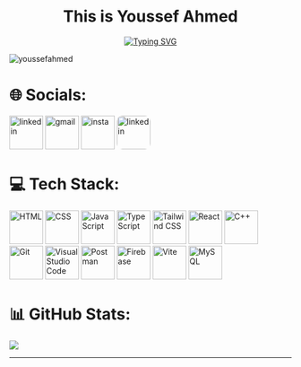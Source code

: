 <h1 align="center" >This is Youssef Ahmed</h1>


<div align="center">
	<a href="https://git.io/typing-svg](https://linkedin.com/in/yussif-ahmed">
		<img src="https://readme-typing-svg.demolab.com?font=Comic+Neue&center=true&weight=1000&size=35&pause=1000&width=435&lines=Software+engineer;Competitive+programmer" 
		alt="Typing SVG" />
	</a>
	<p align="left"> <img  src="https://komarev.com/ghpvc/?username=Yusef-Ahmed&label=Profile%20views&color=0e75b6&style=flat" alt="youssefahmed" /></p>
</div>


# 🌐 Socials:	
<div>
	<a href="https://linkedin.com/in/yussif-ahmed"><img width="60" src="https://skillicons.dev/icons?i=linkedin" alt="linkedin"/><a/>
	<a href="mailto:yousseffcai@gmail.com"><img width="60" src="https://skillicons.dev/icons?i=gmail" alt="gmail"/><a/>
	<a href="https://instagram.com/yousef.a.saad"><img width="60" src="https://skillicons.dev/icons?i=instagram" alt="insta"/><a/>
	<a href="https://codeforces.com/profile/TANJIR0U"><img width="60" style="border-radius: 10px" src="https://encrypted-tbn0.gstatic.com/images?q=tbn:ANd9GcRVe2v4KgMQjEiobpvDJUnHAOIAFEtomelptg&s" alt="linkedin"/><a/>
</div>
 
# 💻 Tech Stack:
<div >
	<img width="60" src="https://skillicons.dev/icons?i=html" alt="HTML" title="HTML"/>
	<img width="60" src="https://skillicons.dev/icons?i=css" alt="CSS" title="CSS"/>
	<img width="60" src="https://skillicons.dev/icons?i=js" alt="JavaScript" title="JavaScript"/>
	<img width="60" src="https://skillicons.dev/icons?i=typescript" alt="TypeScript" title="TypeScript"/>
	<img width="60" src="https://skillicons.dev/icons?i=tailwind" alt="Tailwind CSS" title="Tailwind CSS"/>
	<img width="60" src="https://skillicons.dev/icons?i=react" alt="React" title="React"/>
	<img width="60" src="https://skillicons.dev/icons?i=cpp" alt="C++" title="C++"/>
	<img width="60" src="https://skillicons.dev/icons?i=git" alt="Git" title="Git"/>
	<img width="60" src="https://skillicons.dev/icons?i=vscode" alt="Visual Studio Code" title="Visual Studio Code"/>
	<img width="60" src="https://skillicons.dev/icons?i=postman" alt="Postman" title="Postman"/>
	<img width="60" src="https://skillicons.dev/icons?i=firebase" alt="Firebase" title="Firebase"/>
	<img width="60" src="https://skillicons.dev/icons?i=vite" alt="Vite" title="Vite"/>
	<img width="60" src="https://skillicons.dev/icons?i=mysql" alt="MySQL" title="MySQL"/>
</div>

# 📊 GitHub Stats:
![](https://github-readme-stats.vercel.app/api/top-langs/?username=Yusef-Ahmed&theme=dark&hide_border=false&include_all_commits=true&count_private=true&layout=compact)

-----